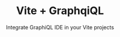 <br/>

<h1 align='center'>Vite + GraphqiQL</h1>

<p align='center'>Integrate GraphiQL IDE in your Vite projects</p>

<br/>

